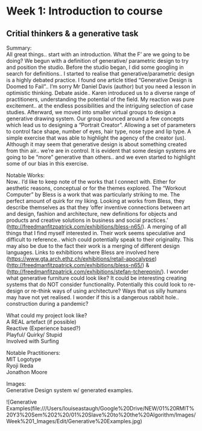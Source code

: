 # Week 1: Introduction to course
## Critial thinkers & a generative task

Summary:  <br />
All great things.. start with an introduction. What the F’ are we going to be doing? We begun with a definition of generative/ parametric design to try and position the studio. Before the studio began, I did some googling in search for definitions.. I started to realise that generative/parametric design is a highly debated practice. I found one article titled “Generative Design is Doomed to Fail”.. I’m sorry Mr Daniel Davis (author) but you need a lesson in optimistic thinking. Debate aside.. Karen introduced us to a diverse range of practitioners, understanding the potential of the field. My reaction was pure excitement.. at the endless possibilities and the intriguing selection of case studies.  Afterward, we moved into smaller virtual groups to design a generative drawing system. Our group bounced around a few concepts which lead us to designing a “Portrait Creator”. Allowing a set of parameters to control face shape, number of eyes, hair type, nose type and lip type. A simple exercise that was able to highlight the agency of the creator (us). Although it may seem that generative design is about something created from thin air.. we’re are in control. It is evident that some design systems are going to be “more” generative than others.. and we even started to highlight some of our bias in this exercise. 

Notable Works:  <br />
Now.. I’d like to keep note of the works that I connect with. Either for aesthetic reasons, conceptual or for the themes explored. The “Workout Computer” by Bless is a work that was particularly striking to me. The perfect amount of quirk for my liking. Looking at works from Bless, they describe themselves as that they ‘offer inventive connections between art and design, fashion and architecture, new definitions for objects and products and creative solutions in business and social practices.’ (http://freedmanfitzpatrick.com/exhibitions/bless-n65/). A merging of all things that I find myself interested in. Their work seems speculative and difficult to reference.. which could potentially speak to their originality. This may also be due to the fact their work is a merging of different design languages. Links to exhibitions where Bless are involved here (https://www.gta.arch.ethz.ch/exhibitions/retail-apocalypse) (http://freedmanfitzpatrick.com/exhibitions/bless-n65/) & (http://freedmanfitzpatrick.com/exhibitions/stefan-tcherepnin/). I wonder what generative furniture could look like? It could be interesting creating systems that do NOT consider functionality. Potentially this could look to re-design or re-think ways of using architecture? Ways that us silly humans may have not yet realised. I wonder if this is a dangerous rabbit hole.. construction during a pandemic? 

What could my project look like?  <br />
A REAL artefact (if possible)  <br />
Reactive (Experience based?)  <br />
Playful/ Quirky/ Stupid  <br />
Involved with Surfing  <br />


Notable Practitioners:  <br />
MIT Logotype  <br />
Ryoji Ikeda  <br />
Jonathon Moore  <br />

Images:  <br />
Generative Design system w/ generated examples. 

![Generative Examples(file:///Users/louiseastaugh/Google%20Drive/NEW/01%20RMIT%20Y3%20Sem%202%20/01%20Slave%20to%20the%20Algorithm/Images/Week%201_Images/Edit/Generative%20Examples.jpg)


